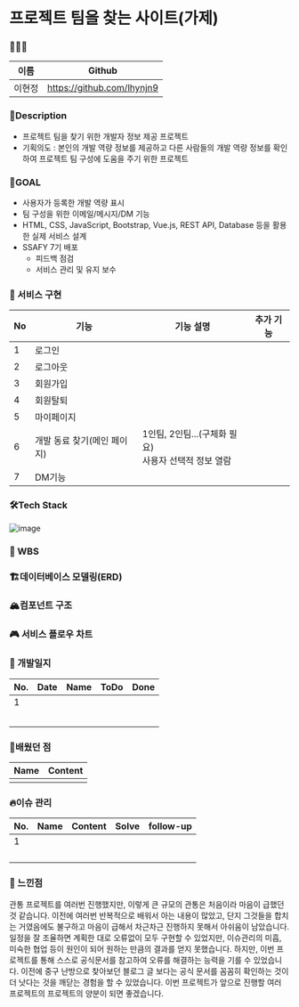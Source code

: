 # 프로젝트 팀을 찾는 사이트(가제)

### 👩🏻‍💻

| 이름   | Github                     |
| ------ | -------------------------- |
| 이현정 | https://github.com/lhynjn9 |



### 📝Description

- 프로젝트 팀을 찾기 위한 개발자 정보 제공 프로젝트
- 기획의도 : 본인의 개발 역량 정보를 제공하고 다른 사람들의 개발 역량 정보를 확인하여 프로젝트 팀 구성에 도움을 주기 위한 프로젝트



### 🥇GOAL

- 사용자가 등록한 개발 역량 표시
- 팀 구성을 위한 이메일/메시지/DM 기능
- HTML, CSS, JavaScript, Bootstrap, Vue.js, REST API, Database 등을 활용한 실제 서비스 설계
- SSAFY 7기 배포
  - 피드백 점검
  - 서비스 관리 및 유지 보수




### 🎨 서비스 구현

| No   | 기능                        | 기능 설명                                                 | 추가 기능 |
| ---- | --------------------------- | --------------------------------------------------------- | --------- |
| 1    | 로그인                      |                                                           |           |
| 2    | 로그아웃                    |                                                           |           |
| 3    | 회원가입                    |                                                           |           |
| 4    | 회원탈퇴                    |                                                           |           |
| 5    | 마이페이지                  |                                                           |           |
| 6    | 개발 동료 찾기(메인 페이지) | 1인팀, 2인팀...(구체화 필요)<br />사용자 선택적 정보 열람 |           |
| 7    | DM기능                      |                                                           |           |



### 🛠Tech Stack

![image](https://user-images.githubusercontent.com/93081720/170559780-a977ed18-e589-4ffd-bb49-2f24d92cdeac.png)



### 📅 WBS



### 🏗데이터베이스 모델링(ERD)



### 🏔컴포넌트 구조



### 🎮 서비스 플로우 차트



### 📜 개발일지

| No.  | Date | Name | ToDo | Done |
| ---- | ---- | ---- | ---- | ---- |
| 1    |      |      |      |      |
|      |      |      |      |      |
|      |      |      |      |      |
|      |      |      |      |      |
|      |      |      |      |      |
|      |      |      |      |      |



### 💎배웠던 점

| Name | Content |
| ---- | ------- |
|      |         |



### 🔥이슈 관리

| No.  | Name | Content | Solve | follow-up |
| ---- | ---- | ------- | ----- | --------- |
| 1    |      |         |       |           |
|      |      |         |       |           |
|      |      |         |       |           |
|      |      |         |       |           |
|      |      |         |       |           |





### 🤔 느낀점

관통 프로젝트를 여러번 진행했지만, 이렇게 큰 규모의 관통은 처음이라 마음이 급했던 것 같습니다. 이전에 여러번 반복적으로 배워서 아는 내용이 많았고, 단지 그것들을 합치는 거였음에도 불구하고 마음이 급해서 차근차근 진행하지 못해서 아쉬움이 남았습니다. 일정을 잘 조율하면 계획한 대로 오류없이 모두 구현할 수 있었지만, 이슈관리의 미흡, 미숙한 협업 등이 원인이 되어 원하는 만큼의 결과를 얻지 못했습니다. 하지만, 이번 프로젝트를 통해 스스로 공식문서를 참고하여 오류를 해결하는 능력을 기를 수 있었습니다. 이전에 중구 난방으로 찾아보던 블로그 글 보다는 공식 문서를 꼼꼼히 확인하는 것이 더 낫다는 것을 깨닫는 경험을 할 수 있었습니다. 이번 프로젝트가 앞으로 진행할 여러 프로젝트의 프로젝트의 양분이 되면 좋겠습니다. 

